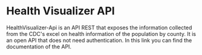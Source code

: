 # Health Visualizer API

HealthVisualizer-Api is an API REST that exposes the information collected from the CDC's excel on health information of the population by county. It is an open API that does not need authentication. In this link you can find the documentation of the API.
